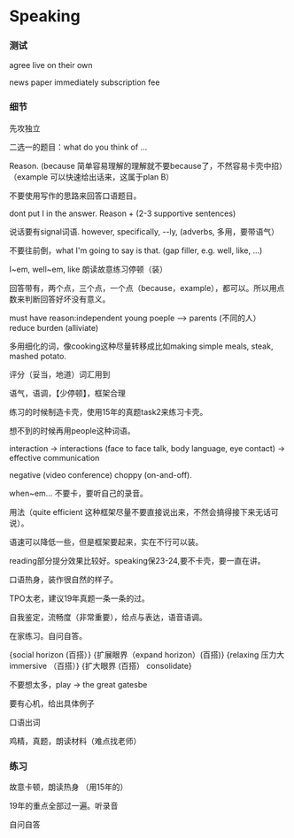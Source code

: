 Speaking
===

### 测试

agree
live on their own

news paper
immediately
subscription fee

### 细节

先攻独立

二选一的题目：what do you think of ...

Reason. (because 简单容易理解的理解就不要because了，不然容易卡壳中招）
（example 可以快速给出话来，这属于plan B）

不要使用写作的思路来回答口语题目。

dont put I in the answer. Reason + (2-3 supportive sentences)

说话要有signal词语. however, specifically, --ly, (adverbs, 多用，要带语气）

不要往前倒，what I'm going to say is that. (gap filler, e.g. well, like, ...)

I~em, well~em, like 朗读故意练习停顿（装）

回答带有，两个点，三个点，一个点（because，example），都可以。所以用点数来判断回答好坏没有意义。

must have
reason:independent
young poeple --> parents (不同的人） reduce burden (alliviate)

多用细化的词，像cooking这种尽量转移成比如making simple meals, steak, mashed potato.

评分（妥当，地道）词汇用到

语气，语调，【少停顿】，框架合理

练习的时候制造卡壳，使用15年的真题task2来练习卡壳。

想不到的时候再用people这种词语。

interaction -> interactions (face to face talk, body language, eye contact) -> effective communication

negative (video conference) choppy (on-and-off).

when~em... 不要卡，要听自己的录音。

用法（quite efficient 这种框架尽量不要直接说出来，不然会搞得接下来无话可说）。

语速可以降低一些，但是框架要起来，实在不行可以装。

reading部分提分效果比较好。speaking保23-24,要不卡壳，要一直在讲。

口语热身，装作很自然的样子。

TPO太老，建议19年真题一条一条的过。

自我鉴定，流畅度（非常重要），给点与表达，语音语调。

在家练习。自问自答。

{social horizon (百搭）} {扩展眼界（expand horizon）(百搭)}
{relaxing 压力大 immersive （百搭）} {扩大眼界 (百搭） consolidate}

不要想太多，play -> the great gatesbe

要有心机，给出具体例子

口语出词

鸡精，真题，朗读材料（难点找老师）

### 练习

故意卡顿，朗读热身 （用15年的）

19年的重点全部过一遍。听录音

自问自答
